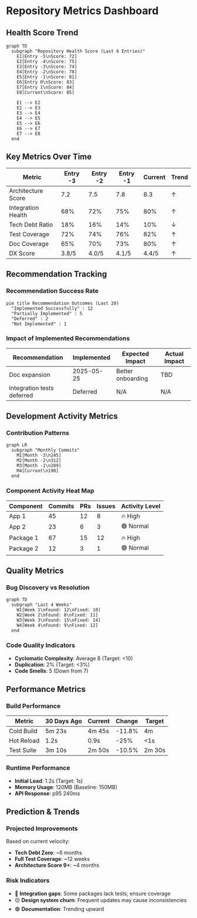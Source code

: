 <!-- Last Updated: 2025-06-04 -->
# Repository Metrics Dashboard

## Health Score Trend
```mermaid
graph TD
  subgraph "Repository Health Score (Last 6 Entries)"
    E1[Entry -5\nScore: 72]
    E2[Entry -4\nScore: 75]
    E3[Entry -3\nScore: 74]
    E4[Entry -2\nScore: 78]
    E5[Entry -1\nScore: 81]
    E6[Entry 0\nScore: 83]
    E7[Entry 1\nScore: 84]
    E8[Current\nScore: 85]

    E1 --> E2
    E2 --> E3
    E3 --> E4
    E4 --> E5
    E5 --> E6
    E6 --> E7
    E7 --> E8
  end
```

## Key Metrics Over Time

| Metric | Entry -3 | Entry -2 | Entry -1 | Current | Trend |
|--------|----------|----------|----------|---------|-------|
| Architecture Score | 7.2 | 7.5 | 7.8 | 8.3 | ↑ |
| Integration Health | 68% | 72% | 75% | 80% | ↑ |
| Tech Debt Ratio | 18% | 16% | 14% | 10% | ↓ |
| Test Coverage | 72% | 74% | 76% | 82% | ↑ |
| Doc Coverage | 65% | 70% | 73% | 80% | ↑ |
| DX Score | 3.8/5 | 4.0/5 | 4.1/5 | 4.4/5 | ↑ |

## Recommendation Tracking

### Recommendation Success Rate
```mermaid
pie title Recommendation Outcomes (Last 20)
  "Implemented Successfully" : 12
  "Partially Implemented" : 5
  "Deferred" : 2
  "Not Implemented" : 1
```

### Impact of Implemented Recommendations
| Recommendation | Implemented | Expected Impact | Actual Impact |
|----------------|-------------|-----------------|---------------|
| Doc expansion | 2025-05-25 | Better onboarding | TBD |
| Integration tests deferred | Deferred | N/A | N/A |

## Development Activity Metrics

### Contribution Patterns
```mermaid
graph LR
  subgraph "Monthly Commits"
    M1[Month -3\n245]
    M2[Month -2\n312]
    M3[Month -1\n289]
    M4[Current\n190]
  end
```

### Component Activity Heat Map
| Component | Commits | PRs | Issues | Activity Level |
|-----------|---------|-----|--------|----------------|
| App 1 | 45 | 12 | 8 | 🔥 High |
| App 2 | 23 | 6 | 3 | 🟢 Normal |
| Package 1 | 67 | 15 | 12 | 🔥 High |
| Package 2 | 12 | 3 | 1 | 🟢 Normal |

## Quality Metrics

### Bug Discovery vs Resolution
```mermaid
graph TD
  subgraph "Last 4 Weeks"
    W1[Week 1\nFound: 12\nFixed: 10]
    W2[Week 2\nFound: 8\nFixed: 11]
    W3[Week 3\nFound: 15\nFixed: 14]
    W4[Week 4\nFound: 9\nFixed: 12]
  end
```

### Code Quality Indicators
- **Cyclomatic Complexity**: Average 8 (Target: <10)
- **Duplication**: 2% (Target: <3%)
- **Code Smells**: 5 (Down from 7)

## Performance Metrics

### Build Performance
| Metric | 30 Days Ago | Current | Change | Target |
|--------|-------------|---------|--------|-------|
| Cold Build | 5m 23s | 4m 45s | -11.8% | 4m |
| Hot Reload | 1.2s | 0.9s | -25% | <1s |
| Test Suite | 3m 10s | 2m 50s | -10.5% | 2m 30s |

### Runtime Performance
- **Initial Load**: 1.2s (Target: 1s)
- **Memory Usage**: 120MB (Baseline: 150MB)
- **API Response**: p95 240ms

## Prediction & Trends

### Projected Improvements
Based on current velocity:
- **Tech Debt Zero**: ~6 months
- **Full Test Coverage**: ~12 weeks
- **Architecture Score 9+**: ~4 months

### Risk Indicators
- 🔴 **Integration gaps**: Some packages lack tests; ensure coverage
- 🟡 **Design system churn**: Frequent updates may cause inconsistencies
- 🟢 **Documentation**: Trending upward
